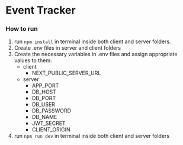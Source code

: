 # Event Tracker

### How to run
1. run `npm install` in terminal inside both client and server folders.
2. Create .env files in server and client folders
3. Create the necessary variables in .env files and assign appropriate values to them:
   - client
     - NEXT_PUBLIC_SERVER_URL
   - server
     - APP_PORT
     - DB_HOST
     - DB_PORT
     - DB_USER
     - DB_PASSWORD
     - DB_NAME
     - JWT_SECRET
     - CLIENT_ORIGIN
4. run `npm run dev` in terminal inside both client and server folders
